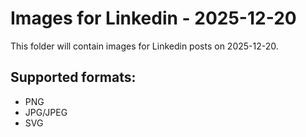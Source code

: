 # Images for Linkedin - 2025-12-20

This folder will contain images for Linkedin posts on 2025-12-20.

## Supported formats:
- PNG
- JPG/JPEG
- SVG
